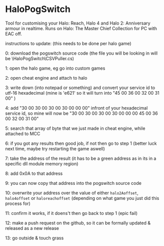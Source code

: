 # HaloPogSwitch
Tool for customising your Halo: Reach, Halo 4 and Halo 2: Anniversary armour in realtime.  Runs on Halo: The Master Chief Collection for PC with EAC off.

instructions to update: (this needs to be done per halo game)

0: download the pogswitch source code (the file you will be looking in will be \HaloPogSwitch\CSVPuller.cs)

1: open the halo game, eg go into custom games

2: open cheat engine and attach to halo

3: write down (into notepad or something) and convert your service id to utf-16 hexadecimal (mine is 'e621' so it will turn into "45 00 36 00 32 00 31 00" )

4: add "30 00 30 00 30 00 30 00 00 00" infront of your hexadecimal service id, so mine will now be "30 00 30 00 30 00 30 00 00 00 45 00 36 00 32 00 31 00"

5: search that array of byte that we just made in cheat engine, while attached to MCC

6: if you got any results then good job, if not then go to step 1 (better luck next time, maybe try restarting the game aswell)

7: take the address of the result (it has to be a green address as in its in a specific dll module memory region)

8: add 0x0A to that address

9: you can now copy that address into the pogswitch source code

10: overwrite your address over the value of either `halo2Aoffset`, `halo4offset` or `haloreachoffset` (depending on what game you just did this process for)

11: confirm it works, if it doens't then go back to step 1 (epic fail)

12: make a push request on the github, so it can be formally updated & released as a new release

13: go outside & touch grass
